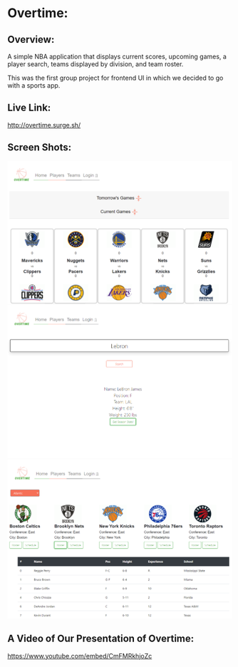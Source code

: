 # Overtime:

## Overview:
A simple NBA application that displays current scores, upcoming games, a player search, teams displayed by division, and team roster.

This was the first group project for frontend UI in which we decided to go with a sports app.

## Live Link:
http://overtime.surge.sh/

## Screen Shots:

![](image/1.png)
![](image/2.png)
![](image/3.png)


## A Video of Our Presentation of Overtime:

https://www.youtube.com/embed/CmFMRkhjoZc
